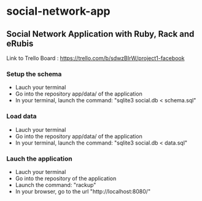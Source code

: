 social-network-app
==================

## Social Network Application with Ruby, Rack and eRubis

Link to Trello Board : https://trello.com/b/sdwzBIrW/project1-facebook

### Setup the schema
* Lauch your terminal
* Go into the repository app/data/ of the application
* In your terminal, launch the command: "sqlite3 social.db < schema.sql"

### Load data
* Lauch your terminal
* Go into the repository app/data/ of the application
* In your terminal, launch the command: "sqlite3 social.db < data.sql"

### Lauch the application
* Lauch your terminal
* Go into the repository of the application
* Launch the command: "rackup"
* In your browser, go to the url "http://localhost:8080/"
